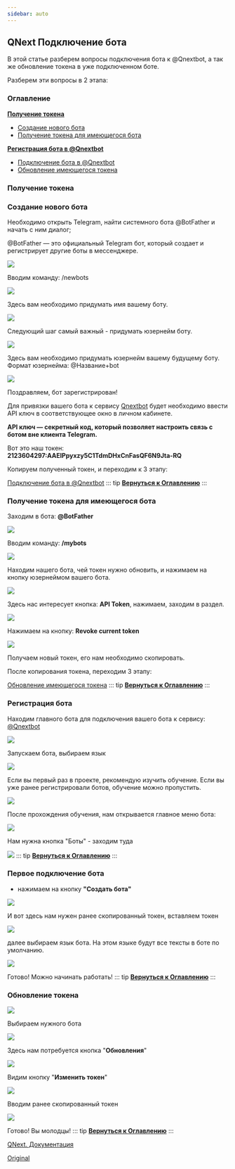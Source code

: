 ```yaml
---
sidebar: auto
---
```


## QNext Подключение бота

В этой статье разберем вопросы подключения бота к @Qnextbot, а так же обновление токена в уже подключенном боте. 

Разберем эти вопросы в 2 этапа:
### Оглавление

[**Получение токена**](#получение-токена)
* [Создание нового бота](#создание-нового-бота)
* [Получение токена для имеющегося бота](#получение-токена-для-имеющегося-бота)

[**Регистрация бота в @Qnextbot**](#регистрация-бота)
* [Подключение бота в @Qnextbot](#первое-подключение-бота)
* [Обновление имеющегося токена](#обновление-токена)


### Получение токена
### Создание нового бота

Необходимо открыть Telegram, найти системного бота @BotFather и начать с ним диалог;

@BotFather — это официальный Telegram бот, который создает и регистрирует другие боты в мессенджере.


![](./1.png)

Вводим команду: /newbots

![](./2.png)

Здесь вам необходимо придумать имя вашему боту.

![](./3.png)

Следующий шаг самый важный - придумать юзернейм боту.

![](./4.png)

Здесь вам необходимо придумать юзернейм вашему будущему боту. Формат юзернейма: @Название+bot

![](./5.png)

Поздравляем, бот зарегистрирован! 

Для привязки вашего бота к сервису [Qnextbot](http://t.me/Qnextbot) будет необходимо ввести API ключ в соответствующее окно в личном кабинете.

**API ключ — секретный код, который позволяет настроить связь с ботом вне клиента Telegram.**

Вот это наш токен: **2123604297:AAElPpyxzy5C1TdmDHxCnFasQF6N9Jta-RQ**

Копируем полученный токен, и переходим к 3 этапу: 

[Подключение бота в @Qnextbot](#первое-подключение-бота)
::: tip
[**Вернуться к Оглавлению**](#оглавление)
:::




### Получение токена для имеющегося бота

Заходим в бота: **@BotFather**

![](./6.png)

Вводим команду: **/mybots**

![](./7.png)

Находим нашего бота, чей токен нужно обновить, и нажимаем на кнопку юзернеймом вашего бота. 

![](./8.png)



Здесь нас интересует кнопка: **API Token**, нажимаем, заходим в раздел.

![](./9.png)

Нажимаем на кнопку: **Revoke current token**

![](./10.png)

Получаем новый токен, его нам необходимо скопировать. 

После копирования токена, переходим 3 этапу: 

[Обновление имеющегося токена](#обновление-токена)
::: tip
[**Вернуться к Оглавлению**](#оглавление)
:::


### Регистрация бота

Находим  главного бота для подключения вашего бота к сервису: [@Qnextbot](http://t.me/Qnexbot)

![](./11.png)

Запускаем бота, выбираем язык

![](./12.png)

Если вы первый раз в проекте, рекомендую изучить обучение. Если вы уже ранее регистрировали ботов, обучение можно пропустить.

![](./13.png)

После прохождения обучения, нам открывается главное меню бота:

![](./14.png)

Нам нужна кнопка "Боты" - заходим туда

![](./15.png)
::: tip
[**Вернуться к Оглавлению**](#оглавление)
:::




### Первое подключение бота

- нажимаем на кнопку **"Создать бота"**

![](./16.png)

И вот здесь нам нужен ранее скопированный токен, вставляем токен

![](./17.png)

далее выбираем язык бота. На этом языке будут все тексты в боте по умолчанию.

![](./18.png)

Готово! Можно начинать работать!
::: tip
[**Вернуться к Оглавлению**](#оглавление)
:::


### Обновление токена

![](./19.png)

Выбираем нужного бота

![](./20.png)

Здесь нам потребуется кнопка "**Обновления**"

![](./21.png)

Видим кнопку "**Изменить токен**"

![](./22.png)

Вводим ранее скопированный токен

![](./23.png)

Готово! Вы молодцы!
::: tip
[**Вернуться к Оглавлению**](#оглавление)
:::





[QNext. Документация](/docs-test/ph)

[Original](https://telegra.ph/QNext-transfer-token-about-11-21)